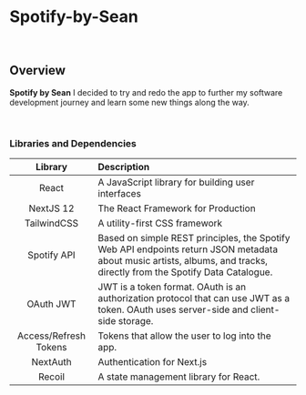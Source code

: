 # Spotify-by-Sean 

<br>

## Overview

**Spotify by Sean**  I decided to try and redo the app to further my software development journey and learn some new things along the way.

<br>

### Libraries and Dependencies


|     Library      | Description                                
| :--------------: | :----------------------------------------- 
|       React           | A JavaScript library for building user interfaces
|       NextJS 12    |  The React Framework for Production
|       TailwindCSS | A utility-first CSS framework
|       Spotify API   | Based on simple REST principles, the Spotify Web API endpoints return JSON metadata about music artists, albums, and tracks, directly from the Spotify Data Catalogue.
|       OAuth JWT | JWT is a token format. OAuth is an authorization protocol that can use JWT as a token. OAuth uses server-side and client-side storage.
|       Access/Refresh Tokens | Tokens that allow the user to log into the app.
|       NextAuth | Authentication for Next.js
|       Recoil | A state management library for React.

